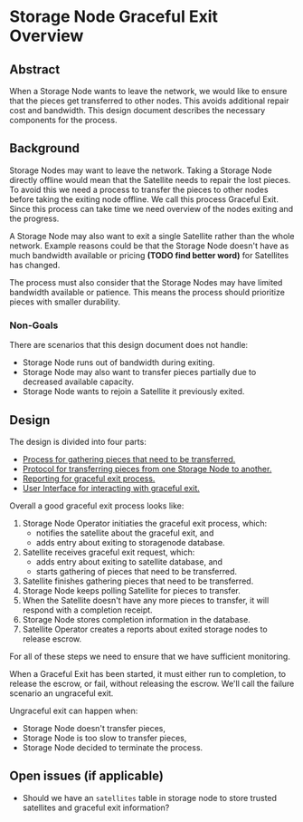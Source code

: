 # Storage Node Graceful Exit Overview

## Abstract

When a Storage Node wants to leave the network, we would like to ensure that the pieces get transferred to other nodes. This avoids additional repair cost and bandwidth. This design document describes the necessary components for the process.

## Background

Storage Nodes may want to leave the network. Taking a Storage Node directly offline would mean that the Satellite needs to repair the lost pieces. To avoid this we need a process to transfer the pieces to other nodes before taking the exiting node offline. We call this process Graceful Exit. Since this process can take time we need overview of the nodes exiting and the progress.

A Storage Node may also want to exit a single Satellite rather than the whole network. Example reasons could be that the Storage Node doesn't have as much bandwidth available or pricing **(TODO find better word)** for Satellites has changed.

The process must also consider that the Storage Nodes may have limited bandwidth available or patience. This means the process should prioritize pieces with smaller durability.

### Non-Goals

There are scenarios that this design document does not handle:

- Storage Node runs out of bandwidth during exiting.
- Storage Node may also want to transfer pieces partially due to decreased available capacity.
- Storage Node wants to rejoin a Satellite it previously exited.

## Design

The design is divided into four parts:

- [Process for gathering pieces that need to be transferred.](storagenode-graceful-exit-pieces.md)
- [Protocol for transferring pieces from one Storage Node to another.](storagenode-graceful-exit-protocol.md)
- [Reporting for graceful exit process.](storagenode-graceful-exit-reporting.md)
- [User Interface for interacting with graceful exit.](storagenode-graceful-exit-user-ui.md)

Overall a good graceful exit process looks like:

1. Storage Node Operator initiaties the graceful exit process, which:
    - notifies the satellite about the graceful exit, and
    - adds entry about exiting to storagenode database.
2. Satellite receives graceful exit request, which:
    - adds entry about exiting to satellite database, and
    - starts gathering of pieces that need to be transferred.
3. Satellite finishes gathering pieces that need to be transferred.
4. Storage Node keeps polling Satellite for pieces to transfer.
5. When the Satellite doesn't have any more pieces to transfer, it will respond with a completion receipt.
6. Storage Node stores completion information in the database.
7. Satellite Operator creates a reports about exited storage nodes to release escrow.

For all of these steps we need to ensure that we have sufficient monitoring.

When a Graceful Exit has been started, it must either run to completion, to release the escrow, or fail, without releasing the escrow. We'll call the failure scenario an ungraceful exit.

Ungraceful exit can happen when:

- Storage Node doesn't transfer pieces,
- Storage Node is too slow to transfer pieces,
- Storage Node decided to terminate the process.

## Open issues (if applicable)

- Should we have an `satellites` table in storage node to store trusted satellites and graceful exit information?